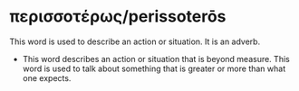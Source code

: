# περισσοτέρως/perissoterōs
This word is used to describe an action or situation. It is an adverb.
* This word describes an action or situation that is beyond measure. This word is used to talk about something that is greater or more than what one expects.
